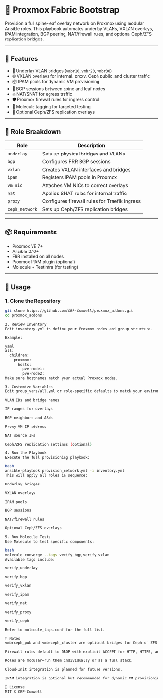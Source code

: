 # 🚀 Proxmox Fabric Bootstrap

Provision a full spine-leaf overlay network on Proxmox using modular Ansible roles. This playbook automates underlay VLANs, VXLAN overlays, IPAM integration, BGP peering, NAT/firewall rules, and optional Ceph/ZFS replication bridges.

---

## 🧰 Features

- 🔌 Underlay VLAN bridges (`vmbr10`, `vmbr20`, `vmbr30`)
- 🌐 VXLAN overlays for internal, proxy, Ceph public, and cluster traffic
- 📦 IPAM pools for dynamic VM provisioning
- 🧭 BGP sessions between spine and leaf nodes
- 🔥 NAT/SNAT for egress traffic
- 🛡️ Proxmox firewall rules for ingress control
- 🧪 Molecule tagging for targeted testing
- 🧬 Optional Ceph/ZFS replication overlays

---

## 📁 Role Breakdown

| Role            | Description                                      |
|-----------------|--------------------------------------------------|
| `underlay`      | Sets up physical bridges and VLANs               |
| `bgp`           | Configures FRR BGP sessions                      |
| `vxlan`         | Creates VXLAN interfaces and bridges             |
| `ipam`          | Registers IPAM pools in Proxmox                  |
| `vm_nic`        | Attaches VM NICs to correct overlays             |
| `nat`           | Applies SNAT rules for internal traffic          |
| `proxy`         | Configures firewall rules for Traefik ingress    |
| `ceph_network`  | Sets up Ceph/ZFS replication bridges             |

---

## 📦 Requirements

- Proxmox VE 7+
- Ansible 2.10+
- FRR installed on all nodes
- Proxmox IPAM plugin (optional)
- Molecule + Testinfra (for testing)

---

## 🚀 Usage

### 1. Clone the Repository

```bash
git clone https://github.com/CEP-Comwell/proxmox_addons.git
cd proxmox_addons

2. Review Inventory
Edit inventory.yml to define your Proxmox nodes and group structure.

Example:

yaml
all:
  children:
    proxmox:
      hosts:
        pve-node1:
        pve-node2:
Make sure hostnames match your actual Proxmox nodes.

3. Customize Variables
Edit group_vars/all.yml or role-specific defaults to match your environment:

VLAN IDs and bridge names

IP ranges for overlays

BGP neighbors and ASNs

Proxy VM IP address

NAT source IPs

Ceph/ZFS replication settings (optional)

4. Run the Playbook
Execute the full provisioning playbook:

bash
ansible-playbook provision_network.yml -i inventory.yml
This will apply all roles in sequence:

Underlay bridges

VXLAN overlays

IPAM pools

BGP sessions

NAT/firewall rules

Optional Ceph/ZFS overlays

5. Run Molecule Tests
Use Molecule to test specific components:

bash
molecule converge --tags verify_bgp,verify_vxlan
Available tags include:

verify_underlay

verify_bgp

verify_vxlan

verify_ipam

verify_nat

verify_proxy

verify_ceph

Refer to molecule_tags.conf for the full list.

🧠 Notes
vmbrceph_pub and vmbrceph_cluster are optional bridges for Ceph or ZFS replication.

Firewall rules default to DROP with explicit ACCEPT for HTTP, HTTPS, and ICMP.

Roles are modular—run them individually or as a full stack.

Cloud-Init integration is planned for future versions.

IPAM integration is optional but recommended for dynamic VM provisioning.

📜 License
MIT © CEP-Comwell
